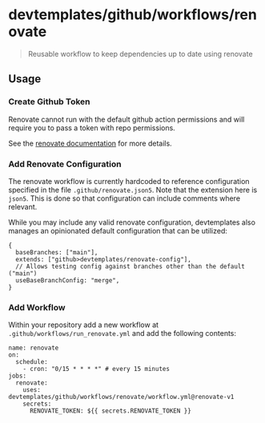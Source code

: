 # devtemplates/github/workflows/renovate

> Reusable workflow to keep dependencies up to date using renovate

## Usage

### Create Github Token

Renovate cannot run with the default github action permissions and will require
you to pass a token with repo permissions.

See the [renovate documentation](https://github.com/renovatebot/github-action#token)
for more details.

### Add Renovate Configuration

The renovate workflow is currently hardcoded to reference configuration
specified in the file `.github/renovate.json5`. Note that the extension here
is `json5`. This is done so that configuration can include comments where
relevant.

While you may include any valid renovate configuration, devtemplates also
manages an opinionated default configuration that can be utilized:

```json5
{
  baseBranches: ["main"],
  extends: ["github>devtemplates/renovate-config"],
  // Allows testing config against branches other than the default ("main")
  useBaseBranchConfig: "merge",
}
```

### Add Workflow

Within your repository add a new workflow at `.github/workflows/run_renovate.yml`
and add the following contents:

```
name: renovate
on:
  schedule:
    - cron: "0/15 * * * *" # every 15 minutes
jobs:
  renovate:
    uses: devtemplates/github/workflows/renovate/workflow.yml@renovate-v1
    secrets:
      RENOVATE_TOKEN: ${{ secrets.RENOVATE_TOKEN }}
```
